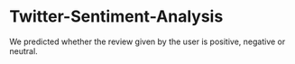# Twitter-Sentiment-Analysis
We predicted whether the review given by the user is positive, negative or neutral.

